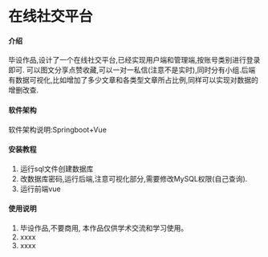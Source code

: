 # 在线社交平台

#### 介绍
毕设作品,设计了一个在线社交平台,已经实现用户端和管理端,按账号类别进行登录即可.
可以图文分享点赞收藏,可以一对一私信(注意不是实时),同时分有小组.后端有数据可视化,比如增加了多少文章和各类型文章所占比例,同样可以实现对数据的增删改查.

#### 软件架构
软件架构说明:Springboot+Vue


#### 安装教程

1.  运行sql文件创建数据库
2.  改数据库密码,运行后端,注意可视化部分,需要修改MySQL权限(自己查询).
3.  运行前端vue

#### 使用说明

1.  毕设作品,不要商用, 本作品仅供学术交流和学习使用。
2.  xxxx
3.  xxxx

